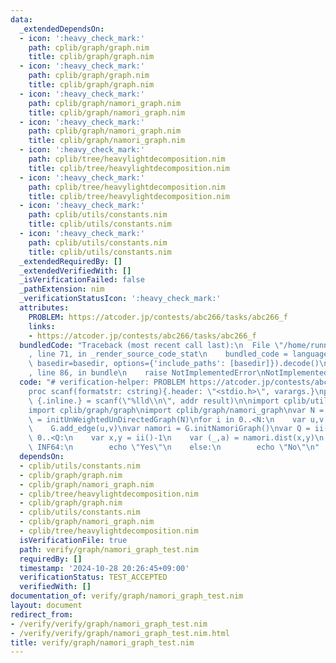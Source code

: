 ```yaml
---
data:
  _extendedDependsOn:
  - icon: ':heavy_check_mark:'
    path: cplib/graph/graph.nim
    title: cplib/graph/graph.nim
  - icon: ':heavy_check_mark:'
    path: cplib/graph/graph.nim
    title: cplib/graph/graph.nim
  - icon: ':heavy_check_mark:'
    path: cplib/graph/namori_graph.nim
    title: cplib/graph/namori_graph.nim
  - icon: ':heavy_check_mark:'
    path: cplib/graph/namori_graph.nim
    title: cplib/graph/namori_graph.nim
  - icon: ':heavy_check_mark:'
    path: cplib/tree/heavylightdecomposition.nim
    title: cplib/tree/heavylightdecomposition.nim
  - icon: ':heavy_check_mark:'
    path: cplib/tree/heavylightdecomposition.nim
    title: cplib/tree/heavylightdecomposition.nim
  - icon: ':heavy_check_mark:'
    path: cplib/utils/constants.nim
    title: cplib/utils/constants.nim
  - icon: ':heavy_check_mark:'
    path: cplib/utils/constants.nim
    title: cplib/utils/constants.nim
  _extendedRequiredBy: []
  _extendedVerifiedWith: []
  _isVerificationFailed: false
  _pathExtension: nim
  _verificationStatusIcon: ':heavy_check_mark:'
  attributes:
    PROBLEM: https://atcoder.jp/contests/abc266/tasks/abc266_f
    links:
    - https://atcoder.jp/contests/abc266/tasks/abc266_f
  bundledCode: "Traceback (most recent call last):\n  File \"/home/runner/.local/lib/python3.10/site-packages/onlinejudge_verify/documentation/build.py\"\
    , line 71, in _render_source_code_stat\n    bundled_code = language.bundle(stat.path,\
    \ basedir=basedir, options={'include_paths': [basedir]}).decode()\n  File \"/home/runner/.local/lib/python3.10/site-packages/onlinejudge_verify/languages/nim.py\"\
    , line 86, in bundle\n    raise NotImplementedError\nNotImplementedError\n"
  code: "# verification-helper: PROBLEM https://atcoder.jp/contests/abc266/tasks/abc266_f\n\
    proc scanf(formatstr: cstring){.header: \"<stdio.h>\", varargs.}\nproc ii(): int\
    \ {.inline.} = scanf(\"%lld\\n\", addr result)\n\nimport cplib/utils/constants\n\
    import cplib/graph/graph\nimport cplib/graph/namori_graph\nvar N = ii()\nvar G\
    \ = initUnWeightedUnDirectedGraph(N)\nfor i in 0..<N:\n    var u,v = ii()-1\n\
    \    G.add_edge(u,v)\nvar namori = G.initNamoriGraph()\nvar Q = ii()\nfor i in\
    \ 0..<Q:\n    var x,y = ii()-1\n    var (_,a) = namori.dist(x,y)\n    if a ==\
    \ INF64:\n        echo \"Yes\"\n    else:\n        echo \"No\"\n"
  dependsOn:
  - cplib/utils/constants.nim
  - cplib/graph/graph.nim
  - cplib/graph/namori_graph.nim
  - cplib/tree/heavylightdecomposition.nim
  - cplib/graph/graph.nim
  - cplib/utils/constants.nim
  - cplib/graph/namori_graph.nim
  - cplib/tree/heavylightdecomposition.nim
  isVerificationFile: true
  path: verify/graph/namori_graph_test.nim
  requiredBy: []
  timestamp: '2024-10-28 20:26:45+09:00'
  verificationStatus: TEST_ACCEPTED
  verifiedWith: []
documentation_of: verify/graph/namori_graph_test.nim
layout: document
redirect_from:
- /verify/verify/graph/namori_graph_test.nim
- /verify/verify/graph/namori_graph_test.nim.html
title: verify/graph/namori_graph_test.nim
---
```

